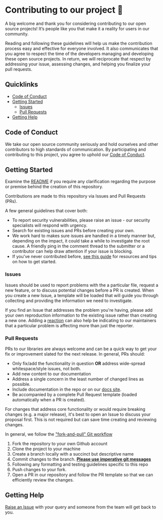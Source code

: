 # Contributing to our project 🎉

A big welcome and thank you for considering contributing to our open source projects! It’s people like you that make it a reality for users in our community.

Reading and following these guidelines will help us make the contribution process easy and effective for everyone involved. It also communicates that you agree to respect the time of the developers managing and developing these open source projects. In return, we will reciprocate that respect by addressing your issue, assessing changes, and helping you finalize your pull requests.

## Quicklinks

- [Code of Conduct](#code-of-conduct)
- [Getting Started](#getting-started)
  - [Issues](#issues)
  - [Pull Requests](#pull-requests)
- [Getting Help](#getting-help)

## Code of Conduct

We take our open source community seriously and hold ourselves and other contributors to high standards of communication. By participating and contributing to this project, you agree to uphold our [Code of Conduct](https://github.com/moabukar/Everything-Tech/blob/main/CODE_OF_CONDUCT.md).

## Getting Started

Examine the [README](README.md) if you require any clarification regarding the purpose or premise behind the creation of this repository.

Contributions are made to this repository via Issues and Pull Requests (PRs).

A few general guidelines that cover both:

- To report security vulnerabilities, please raise an issue - our security specialists will respond with urgency.
- Search for existing issues and PRs before creating your own.
- We work hard to makes sure issues are handled in a timely manner but, depending on the impact, it could take a while to investigate the root cause. A friendly ping in the comment thread to the submitter or a contributor can help draw attention if your issue is blocking.
- If you've never contributed before, [see this guide](https://codesandbox.io/post/how-to-make-your-first-open-source-contribution) for resources and tips on how to get started.

### Issues

Issues should be used to report problems with the a particular file, request a new feature, or to discuss potential changes before a PR is created. When you create a new Issue, a template will be loaded that will guide you through collecting and providing the information we need to investigate.

If you find an Issue that addresses the problem you're having, please add your own reproduction information to the existing issue rather than creating a new one. Adding a [reaction](https://github.blog/2016-03-10-add-reactions-to-pull-requests-issues-and-comments/) can also help be indicating to our maintainers that a particular problem is affecting more than just the reporter.

### Pull Requests

PRs to our libraries are always welcome and can be a quick way to get your fix or improvement slated for the next release. In general, PRs should:

- Only fix/add the functionality in question **OR** address wide-spread whitespace/style issues, not both.
- Add new content to our documentation
- Address a single concern in the least number of changed lines as possible.
- Include documentation in the repo or on our [docs site](https://auth0.com/docs).
- Be accompanied by a complete Pull Request template (loaded automatically when a PR is created).

For changes that address core functionality or would require breaking changes (e.g. a major release), it's best to open an Issue to discuss your proposal first. This is not required but can save time creating and reviewing changes.

In general, we follow the ["fork-and-pull" Git workflow](https://github.com/susam/gitpr)

1. Fork the repository to your own Github account
2. Clone the project to your machine
3. Create a branch locally with a succinct but descriptive name
4. Commit changes to the branch. [**Please use imperative git messages**](https://chris.beams.io/posts/git-commit/)
5. Following any formatting and testing guidelines specific to this repo
6. Push changes to your fork.
7. Open a PR in our repository and follow the PR template so that we can efficiently review the changes.

## Getting Help

[Raise an Issue](https://github.com/moabukar/Everything-Tech/issues) with your query and someone from the team will get back to you.
